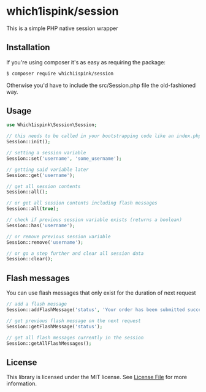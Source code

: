 # which1ispink/session

This is a simple PHP native session wrapper

## Installation

If you're using composer it's as easy as requiring the package:

```bash
$ composer require which1ispink/session
```

Otherwise you'd have to include the src/Session.php file the old-fashioned way.

## Usage

```php
use Which1ispink\Session\Session;

// this needs to be called in your bootstrapping code like an index.php file
Session::init();

// setting a session variable
Session::set('username', 'some_username');

// getting said variable later
Session::get('username');

// get all session contents
Session::all();

// or get all session contents including flash messages
Session::all(true);

// check if previous session variable exists (returns a boolean)
Session::has('username');

// or remove previous session variable
Session::remove('username');

// or go a step further and clear all session data
Session::clear();
```

## Flash messages
You can use flash messages that only exist for the duration of next request
```php
// add a flash message
Session::addFlashMessage('status', 'Your order has been submitted successfully!');

// get previous flash message on the next request
Session::getFlashMessage('status');

// get all flash messages currently in the session
Session::getAllFlashMessages();
```

## License

This library is licensed under the MIT license. See [License File](LICENSE.md) for more information.
